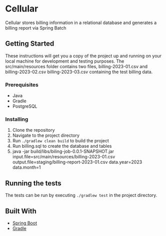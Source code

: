 # Cellular
Cellular stores billing information in a relational database and generates a billing report via Spring Batch

## Getting Started

These instructions will get you a copy of the project up and running on your local machine for development and testing purposes.
The src/main/resources folder contains two files, billing-2023-01.csv and billing-2023-02.csv billing-2023-03.csv containing the test billing data.

### Prerequisites

- Java
- Gradle
- PostgreSQL

### Installing

1. Clone the repository
2. Navigate to the project directory
3. Run `./gradlew clean build` to build the project
4. Run billing.sql to create the database and tables
5. java -jar build/libs/biling-job-0.0.1-SNAPSHOT.jar input.file=src/main/resources/billing-2023-01.csv output.file=staging/billing-report-2023-01.csv data.year=2023 data.month=1


## Running the tests

The tests can be run by executing `./gradlew test` in the project directory.

## Built With

- [Spring Boot](https://spring.io/projects/spring-boot)
- [Gradle](https://gradle.org/)